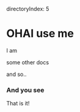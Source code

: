 directoryIndex: 5

# OHAI use me

I am

  some other docs

and so..


### And you see

That is it!

